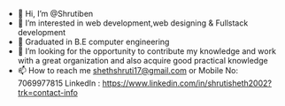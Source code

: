 - 👋 Hi, I’m @Shrutiben
- 👀 I’m interested in web development,web designing & Fullstack development
- 🌱 Graduated in B.E computer engineering
- 💞️ I’m looking for the opportunity to contribute my knowledge and work with a great organization and also acquire good practical knowledge
- 📫 How to reach me shethshruti17@gmail.com or Mobile No: 7069977815
LinkedIn : https://www.linkedin.com/in/shrutisheth2002?trk=contact-info

<!---
Shrutiben/Shrutiben is a ✨ special ✨ repository because its `README.md` (this file) appears on your GitHub profile.
You can click the Preview link to take a look at your changes.
--->
